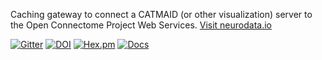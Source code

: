 Caching gateway to connect a CATMAID (or other visualization) server to the Open Connectome Project Web Services. [Visit neurodata.io](http://neurodata.io)

[![Gitter](https://badges.gitter.im/Join%20Chat.svg)](https://gitter.im/openconnectome/ocptilecache?utm_source=badge&utm_medium=badge&utm_campaign=pr-badge&utm_content=badge)
[![DOI](https://zenodo.org/badge/doi/10.5281/zenodo.9992.svg)](http://dx.doi.org/10.5281/zenodo.9992)
[![Hex.pm](https://img.shields.io/hexpm/l/plug.svg)](http://www.apache.org/licenses/LICENSE-2.0.html)
[![Docs](https://img.shields.io/badge/Docs-latest-brightgreen.svg)](http://docs.neurodata.io/ocptilecache/)
